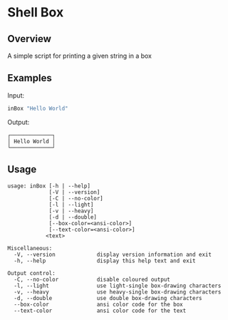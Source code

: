 # Shell Box

## Overview

A simple script for printing a given string in a box

## Examples

Input:

```sh
inBox "Hello World"
```

Output:

```text
┌─────────────┐
│ Hello World │
└─────────────┘
```

## Usage

```text
usage: inBox [-h | --help]
             [-V | --version]
             [-C | --no-color]
             [-l | --light]
             [-v | --heavy]
             [-d | --double]
             [--box-color=<ansi-color>]
             [--text-color=<ansi-color>]
            <text>

Miscellaneous:
  -V, --version             display version information and exit
  -h, --help                display this help text and exit

Output control:
  -C, --no-color            disable coloured output
  -l, --light               use light-single box-drawing characters
  -v, --heavy               use heavy-single box-drawing characters
  -d, --double              use double box-drawing characters
  --box-color               ansi color code for the box
  --text-color              ansi color code for the text
```
